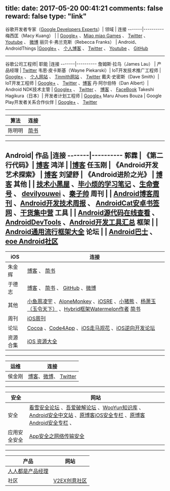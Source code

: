 title: 
date: 2017-05-20 00:41:21
comments: false
reward: false
type: "link"
---
谷歌开发者专家（[Google Developers Experts](https://developers.google.com/experts/)）| 领域 | 连接
-------|----------
梅西匡（Macy Kuang） |  | [Google+](https://plus.google.com/+MacyKuang) 、[Miao miao Games](http://miaomiaogames.com/) 、 [Twitter](https://twitter.com/MacyKuang) 、 [Youtube](https://www.youtube.com/CodeToCreate) 、 [微博](http://weibo.com/macyk) 
丽贝卡·弗兰克斯（Rebecca Franks） | Android、AndroidThings  |[Google+](https://plus.google.com/+RebeccaFranksSA) 、 [个人博客](https://riggaroo.co.za/) 、 [Twitter](https://twitter.com/riggaroo) 、 [Youtube](https://www.youtube.com/channel/UCMYNag26uKQfHQCgZ1Lm4bQ) 、 [GitHub](https://github.com/riggaroo)

----------


谷歌公司工程师| 职能 |连接
-------|----------
詹姆斯·拉乌（James Lau） | 产品经理 |  [Twitter](https://twitter.com/jmslau)
韦恩·皮卡斯基（Wayne Piekarski）| IoT开发技术推广工程师 | [Google+](https://plus.google.com/+WaynePiekarski) 、 [个人网站](http://www.tinmith.net/wayne/) 、 [Tinmith网站](http://www.tinmith.net/) 、 [Twitter](https://twitter.com/waynepiekarski)
戴夫·史密斯（Dave Smith）| IoT开发工程师 | [Google+](https://plus.google.com/+DaveSmithDev) 、  [Twitter](https://twitter.com/devunwired) 、[博客](http://wiresareobsolete.com/)
丹·阿尔伯特（Dan Albert）| Android NDK技术主管 | [Google+](https://plus.google.com/u/0/+TakeshiHagikura) 、 [Twitter](https://twitter.com/thagikura) 、 [博客](http://wiresareobsolete.com/)  、 [FaceBook](https://www.facebook.com/hagikuratakeshi)
Takeshi Hagikura（日本）| 开发者计划工程师 | [Google+](https://plus.google.com/103945690576768346113) 
Maru Ahues Bouza | Google Play开发者关系合作伙伴 | [Google+](https://plus.google.com/+MaruAhuesBouza) 、 [Twitter](https://twitter.com/mabouza) 

----------

算法| 连接
-------|----------
陈明明 | [简书](http://www.jianshu.com/u/b20d6310182a)


----------

Android| 作品 |连接
-------|----------
郭霖 | 《第二行代码》| [博客](http://blog.csdn.net/guolin_blog)
鸿洋 | |[博客](http://blog.csdn.net/lmj623565791)
任玉刚 | 《Android开发艺术探索》 | [博客](http://blog.csdn.net/singwhatiwanna)
刘望舒 | 《Android进阶之光》 | [博客](http://liuwangshu.cn/)
其他 |  | [技术小黑屋](http://droidyue.com/) 、[毕小烦的学习笔记](http://blog.csdn.net/wirelessqa) 、[生命壹号](http://www.cnblogs.com/smyhvae/) 、 [devilyouwei](http://www.cnblogs.com/devilyouwei/) 、[秦子帅](http://qinzishuai.top/)
周刊 |  | [Android博客周刊](http://www.androidblog.cn/) 、[Android开发技术周报](http://www.androidweekly.cn/) 、 [AndroidCat安卓书签网](http://androidcat.com) 、[干货集中营](http://gank.io/)
工具 |  | [Android源代码在线查看](http://androidxref.com/) 、[AndroidDevTools](http://www.androiddevtools.cn/) 、[Android开发工具汇总](http://androidblog.cn/tools/) 
框架 |  | [Android通用流行框架大全](https://segmentfault.com/a/1190000005073746)
论坛 |  | [Android巴士](http://www.apkbus.com/) 、 [eoe Android社区](http://www.eoeandroid.com/forum.php)
----------


iOS| 连接
-------|----------
朱金辉 | [博客](http://www.kyson.cn) 、 [简书](http://www.jianshu.com/u/24d715499bcf)
于德志 | [博客](https://halfrost.com/) 、 [简书](http://www.jianshu.com/u/12201cdd5d7a) 、 [GitHub](https://github.com/halfrost) 、[微博](http://weibo.com/halfrost)
其他 | [小鱼周凌宇](http://zhoulingyu.com/) 、[AloneMonkey](http://www.alonemonkey.com/) 、[iOSRE](http://bbs.iosre.com/) 、[小猪熊](http://www.piggybear.net/) 、[杨萧玉（玉令天下）](http://yulingtianxia.com/) 、[Hybrid框架Watermelon作者](http://www.kyson.cn/)  [简书](http://www.jianshu.com/u/24d715499bcf)
周刊 | [iOS周刊](https://iosdevweekly.com/)
论坛 | [Cocoa](http://www.cocoachina.com/) 、[Code4App](http://code4app.com/) 、[iOS走马观花](http://ios.b2mp.cn/) 、[iOS逆向开发论坛](http://ios.b2mp.cn/)
资源合集 | [iOS 资源大全](http://ios.jobbole.com/83907/)
----------


运维| 连接
-------|----------
侯金刚 | [博客](http://hi-andy.com/)、[微博](https://weibo.com/Andyhouwb)、 [Twitter](https://twitter.com/AndyHou92) 


----------


安全| 网站
-------|----------
安全 | [看雪安全论坛](http://bbs.pediy.com/) 、[吾爱破解论坛](https://www.52pojie.cn/) 、[WooYun知识库](http://drops.wooyun.org/) 、[Android安全中文站](http://www.droidsec.cn/) 、[原博客iOS安全专栏](http://www.blogfshare.com/category/ios-secure) 、[原博客Android安全专栏](http://www.blogfshare.com/category/android-sec) 、
应用安全安全 | [App安全之网络传输安全](http://ios.jobbole.com/84633/)



---------


产品| 网站
-------|----------
 | [人人都是产品经理](http://www.woshipm.com/)
社区 | [V2EX创意社区](https://www.v2ex.com/)




